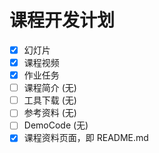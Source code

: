 # 课程开发计划

- [x] 幻灯片
- [x] 课程视频
- [x] 作业任务
- [ ] 课程简介 (无)
- [ ] 工具下载 (无)
- [ ] 参考资料 (无)
- [ ] DemoCode (无)
- [x] 课程资料页面，即 README.md